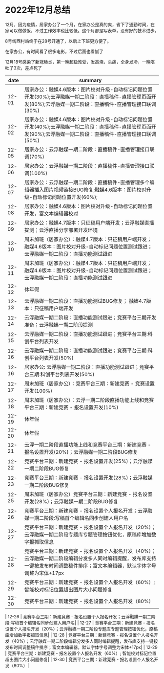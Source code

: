 # 2022年12月总结

12月，因为疫情，居家办公了一个月，在家办公是真的爽，省下了通勤时间，在家可以做做饭，不过工作效率也比较低。这个月都是写表单，没有好的技术进步。

8号线西村站终于在28号开通了，以后上下班更方便了。

在家办公，有时间看了很多电影，不过后面也看腻了

12月18号感染了新冠肺炎，第一晚超级难受，发高烧，头痛，全身发冷，一晚呕吐了3次，差点死了

|date|summary|
| - | - |
| 12-01 | 居家办公：融媒4.6版本：图片校对升级-自动标记问题位置开发(30%);云浮融媒一期二阶段：直播稿件-直播管理页面开发(80%);云浮融媒一期二阶段：直播稿件-直播管理接口联调(30%)|
| 12-02 | 居家办公：融媒4.6版本：图片校对升级-自动标记问题位置开发(40%);云浮融媒一期二阶段：直播稿件-直播管理页面开发(90%);云浮融媒一期二阶段：直播稿件-直播管理接口联调(50%)|
| 12-05 | 居家办公：云浮融媒一期二阶段：直播稿件-直播管理接口联调(70%)|
| 12-06 | 居家办公：云浮融媒一期二阶段：直播稿件-直播管理接口联调(100%)|
| 12-07 | 居家办公：云浮融媒一期二阶段：直播稿件-直播管理多个编辑器插入图片视频链接BUG修复;融媒4.6版本：图片校对升级-自动标记问题位置开发(60%);|
| 12-08 | 居家办公：融媒4.6版本：图片校对升级-自动标记问题位置开发，富文本编辑器校对|
| 12-09 | 居家办公：融媒4.7版本：只征稿用户端开发；云浮融媒直播提测；云浮直播分享部署开发环境|
| 12-10 | 周末加班（居家办公）：融媒4.7版本：只征稿用户端开发；融媒4.6版本：图片校对升级-自动标记问题位置测试跟进；云浮融媒一期二阶段：直播功能测试跟进|
| 12-11 | 周末加班（居家办公）：融媒4.7版本：只征稿用户端开发；融媒4.6版本：图片校对升级-自动标记问题位置测试跟进；云浮融媒一期二阶段：直播功能测试跟进|
| 12-12 | 休年假 |
| 12-13 | 云浮融媒一期二阶段：直播功能测试BUG修复； 融媒4.7版本：只征稿用户端开发|
| 12-14 | 云浮融媒一期二阶段：直播功能测试跟进；竞赛平台三期开发准备；云浮融媒一期二阶段提测|
| 12-15 | 云浮融媒一期二阶段：直播功能测试跟进；竞赛平台三期:科创平台列表开发|
| 12-16 | 云浮融媒一期二阶段：直播功能测试跟进；竞赛平台三期:科创平台列表开发(50%)|
| 12-16 | 居家办公: 云浮融媒一期二阶段：直播功能测试跟进；竞赛平台三期:科创平台列表开发(50%)|
| 12-17 | 周末加班（居家办公）：竞赛平台三期：新建竞赛 - 竞赛设置开发(100%)|
| 12-18 | 周末加班（居家办公）：云浮一期二阶段直播功能上线和竞赛平台三期：新建竞赛 - 报名设置开发(10%)|
| 12-19 | 休年假|
| 12-20 | 休年假|
| 12-21 | 云浮一期二阶段直播功能上线和竞赛平台三期：新建竞赛 - 报名设置开发(20%)；云浮融媒一期二阶段BUG修复|
| 12-22 | 竞赛平台三期：新建竞赛 - 报名设置开发(25%)；云浮融媒一期二阶段BUG修复|
| 12-23 | 竞赛平台三期：新建竞赛 - 报名设置开发(28%)；云浮融媒一期二阶段BUG修复|
| 12-25 | 周末加班（居家办公）竞赛平台三期：新建竞赛 - 报名设置开发(28%)；云浮融媒一期二阶段BUG修复|
| 12-26 | 竞赛平台三期：新建竞赛 - 报名设置个人报名开发；云浮融媒一期二阶段:写稿首个编辑名同步创建人用户名|
| 12-27 | 竞赛平台三期：新建竞赛 - 报名设置个人报名开发（20%）；云浮融媒一期二阶段专题库专题管理按钮优化，原稿库增加数字报抓取信息|
| 12-28 | 竞赛平台三期：新建竞赛 - 报名设置个人报名开发（40%）；云浮融媒一期二阶段编辑分发多人同时编辑提醒，发布库支持一键按发布时间调整稿件排序；富文本编辑器，默认字体字号调整为宋体+17px|
| 12-29 | 竞赛平台三期：新建竞赛 - 报名设置个人报名开发（60%）; 智能校对标记位置超出图片大小问题修复|
| 12-30 | 竞赛平台三期：新建竞赛 - 报名设置个人报名开发（80%）|

| 12-26 | 竞赛平台三期：新建竞赛 - 报名设置个人报名开发；云浮融媒一期二阶段:写稿首个编辑名同步创建人用户名|
| 12-27 | 竞赛平台三期：新建竞赛 - 报名设置个人报名开发（20%）；云浮融媒一期二阶段专题库专题管理按钮优化，原稿库增加数字报抓取信息|
| 12-28 | 竞赛平台三期：新建竞赛 - 报名设置个人报名开发（40%）；云浮融媒一期二阶段编辑分发多人同时编辑提醒，发布库支持一键按发布时间调整稿件排序；富文本编辑器，默认字体字号调整为宋体+17px|
| 12-29 | 竞赛平台三期：新建竞赛 - 报名设置个人报名开发（60%）; 智能校对标记位置超出图片大小问题修复|
| 12-30 | 竞赛平台三期：新建竞赛 - 报名设置个人报名开发（80%）|